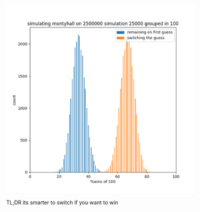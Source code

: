 ![resultint from simulations](https://github.com/StigHaraldGustavsen/MontyHall/blob/master/montyhall/res.png?raw=true)

TL;DR its smarter to switch if you want to win 